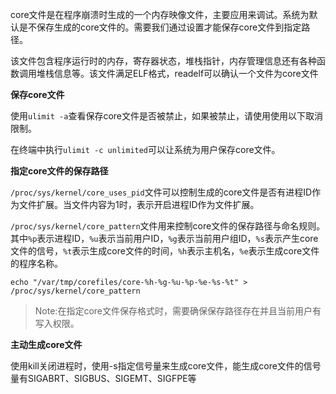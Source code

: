 core文件是在程序崩溃时生成的一个内存映像文件，主要应用来调试。系统为默认是不保存生成的core文件的。需要我们通过设置才能保存core文件到指定路径。

该文件包含程序运行时的内存，寄存器状态，堆栈指针，内存管理信息还有各种函数调用堆栈信息等。该文件满足ELF格式，readelf可以确认一个文件为core文件

**保存core文件**

使用`ulimit -a`查看保存core文件是否被禁止，如果被禁止，请使用使用以下取消限制。

在终端中执行`ulimit -c unlimited`可以让系统为用户保存core文件。

**指定core文件的保存路径**

`/proc/sys/kernel/core_uses_pid`文件可以控制生成的core文件是否有进程ID作为文件扩展。当文件内容为1时，表示开启进程ID作为文件扩展。

`/proc/sys/kernel/core_pattern`文件用来控制core文件的保存路径与命名规则。其中`%p`表示进程ID，`%u`表示当前用户ID，`%g`表示当前用户组ID，`%s`表示产生core文件的信号，`%t`表示生成core文件的时间，`%h`表示主机名，`%e`表示生成core文件的程序名称。

```shell
echo "/var/tmp/corefiles/core-%h-%g-%u-%p-%e-%s-%t" > /proc/sys/kernel/core_pattern
```

> Note:在指定core文件保存格式时，需要确保保存路径存在并且当前用户有写入权限。

**主动生成core文件**

使用kill关闭进程时，使用-s指定信号量来生成core文件，能生成core文件的信号量有SIGABRT、SIGBUS、SIGEMT、SIGFPE等


	